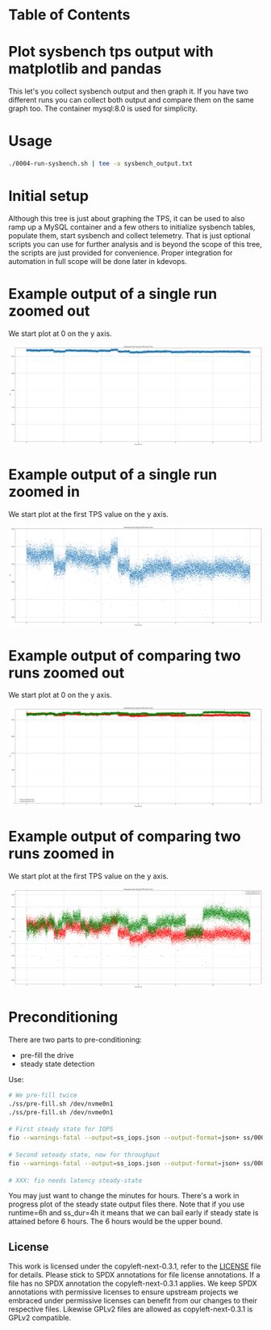 Table of Contents
=================

# Plot sysbench tps output with matplotlib and pandas

This let's you collect sysbench output and then graph it. If you have two
different runs you can collect both output and compare them on the same graph
too. The container mysql:8.0 is used for simplicity.

# Usage

```bash
./0004-run-sysbench.sh | tee -a sysbench_output.txt
```

# Initial setup

Although this tree is just about graphing the TPS, it can be used to also
ramp up a MySQL container and a few others to initialize sysbench tables,
populate them, start sysbench and collect telemetry. That is just optional
scripts you can use for further analysis and is beyond the scope of this
tree, the scripts are just provided for convenience. Proper integration for
automation in full scope will be done later in kdevops.

# Example output of a single run zoomed out

We start plot at 0 on the y axis.

<img src="tps_over_time_zoomed_out.png" align=center alt="tps over time">

# Example output of a single run zoomed in

We start plot at the first TPS value on the y axis.

<img src="tps_over_time_zoomed_in.png" align=center alt="tps over time">

# Example output of comparing two runs zoomed out

We start plot at 0 on the y axis.

<img src="a_vs_b_zoomed_out.png" align=center alt="a Vs b TPS">

# Example output of comparing two runs zoomed in

We start plot at the first TPS value on the y axis.

<img src="a_vs_b_zoomed_in.png" align=center alt="a Vs b TPS">

# Preconditioning

There are two parts to pre-conditioning:

  * pre-fill the drive
  * steady state detection

Use:

```bash
# We pre-fill twice
./ss/pre-fill.sh /dev/nvme0n1
./ss/pre-fill.sh /dev/nvme0n1

# First steady state for IOPS
fio --warnings-fatal --output=ss_iops.json --output-format=json+ ss/0001-fio_ss_generic-random-iops.ini

# Second seteady state, now for throughput
fio --warnings-fatal --output=ss_iops.json --output-format=json+ ss/0002-fio_ss_generic-random-bw.ini

# XXX: fio needs latency steady-state
```

You may just want to change the minutes for hours. There's a work in progress
plot of the steady state output files there. Note that if you use runtime=6h
and ss_dur=4h it means that we can bail early if steady state is attained
before 6 hours. The 6 hours would be the upper bound.

License
-------

This work is licensed under the copyleft-next-0.3.1, refer to the [LICENSE](./LICENSE) file
for details. Please stick to SPDX annotations for file license annotations.
If a file has no SPDX annotation the copyleft-next-0.3.1 applies. We keep SPDX annotations
with permissive licenses to ensure upstream projects we embraced under
permissive licenses can benefit from our changes to their respective files.
Likewise GPLv2 files are allowed as copyleft-next-0.3.1 is GPLv2 compatible.
